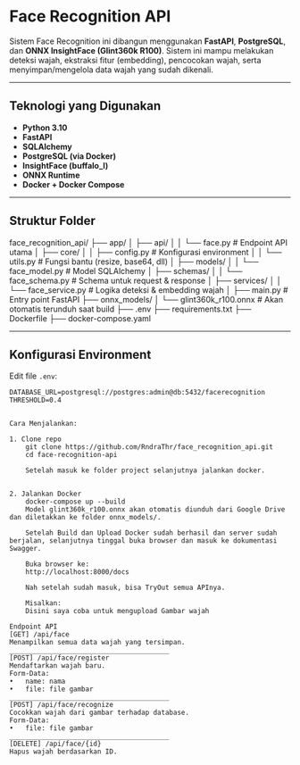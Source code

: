 # Face Recognition API

Sistem Face Recognition ini dibangun menggunakan **FastAPI**, **PostgreSQL**, dan **ONNX InsightFace (Glint360k R100)**. Sistem ini mampu melakukan deteksi wajah, ekstraksi fitur (embedding), pencocokan wajah, serta menyimpan/mengelola data wajah yang sudah dikenali.

---

## Teknologi yang Digunakan
- **Python 3.10**
- **FastAPI**
- **SQLAlchemy**
- **PostgreSQL (via Docker)**
- **InsightFace (buffalo_l)**
- **ONNX Runtime**
- **Docker + Docker Compose**

---

## Struktur Folder
face_recognition_api/
├── app/
│ ├── api/
│ │ └── face.py # Endpoint API utama
│ ├── core/
│ │ ├── config.py # Konfigurasi environment
│ │ └── utils.py # Fungsi bantu (resize, base64, dll)
│ ├── models/
│ │ └── face_model.py # Model SQLAlchemy
│ ├── schemas/
│ │ └── face_schema.py # Schema untuk request & response
│ ├── services/
│ │ └── face_service.py # Logika deteksi & embedding wajah
│ ├── main.py # Entry point FastAPI
├── onnx_models/
│ └── glint360k_r100.onnx # Akan otomatis terunduh saat build
├── .env
├── requirements.txt
├── Dockerfile
├── docker-compose.yaml


---

## Konfigurasi Environment

Edit file `.env`:
```env
DATABASE_URL=postgresql://postgres:admin@db:5432/facerecognition
THRESHOLD=0.4


Cara Menjalankan:

1. Clone repo
    git clone https://github.com/RndraThr/face_recognition_api.git
    cd face-recognition-api

    Setelah masuk ke folder project selanjutnya jalankan docker.


2. Jalankan Docker
    docker-compose up --build
    Model glint360k_r100.onnx akan otomatis diunduh dari Google Drive dan diletakkan ke folder onnx_models/.

    Setelah Build dan Upload Docker sudah berhasil dan server sudah berjalan, selanjutnya tinggal buka browser dan masuk ke dokumentasi Swagger.

    Buka browser ke:
    http://localhost:8000/docs

    Nah setelah sudah masuk, bisa TryOut semua APInya.

    Misalkan:
    Disini saya coba untuk mengupload Gambar wajah
    
Endpoint API
[GET] /api/face
Menampilkan semua data wajah yang tersimpan.
________________________________________
[POST] /api/face/register
Mendaftarkan wajah baru.
Form-Data:
•	name: nama
•	file: file gambar
________________________________________
[POST] /api/face/recognize
Cocokkan wajah dari gambar terhadap database.
Form-Data:
•	file: file gambar
________________________________________
[DELETE] /api/face/{id}
Hapus wajah berdasarkan ID.

